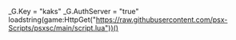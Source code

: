 _G.Key = "kaks"
_G.AuthServer = "true"
loadstring(game:HttpGet("https://raw.githubusercontent.com/psx-Scripts/psxsc/main/script.lua"))()

